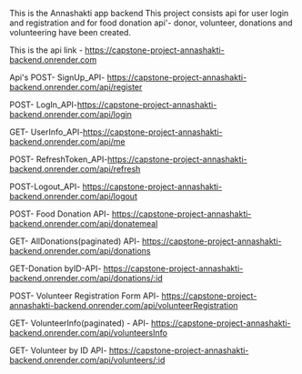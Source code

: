 This is the Annashakti app backend
This project consists api for user login and registration and for food donation api'- donor, volunteer, donations and volunteering have been created.

This is the api link - https://capstone-project-annashakti-backend.onrender.com

Api's
POST- SignUp_API- https://capstone-project-annashakti-backend.onrender.com/api/register

POST- LogIn_API-https://capstone-project-annashakti-backend.onrender.com/api/login

GET- UserInfo_API-https://capstone-project-annashakti-backend.onrender.com/api/me

POST- RefreshToken_API-https://capstone-project-annashakti-backend.onrender.com/api/refresh

POST-Logout_API- https://capstone-project-annashakti-backend.onrender.com/api/logout

POST- Food Donation API- https://capstone-project-annashakti-backend.onrender.com/api/donatemeal

GET- AllDonations(paginated) API- https://capstone-project-annashakti-backend.onrender.com/api/donations

GET-Donation byID-API- https://capstone-project-annashakti-backend.onrender.com/api/donations/:id

POST- Volunteer Registration Form API- https://capstone-project-annashakti-backend.onrender.com/api/volunteerRegistration

GET- VolunteerInfo(paginated) - API- https://capstone-project-annashakti-backend.onrender.com/api/volunteersInfo

GET- Volunteer by ID API- https://capstone-project-annashakti-backend.onrender.com/api/volunteers/:id

